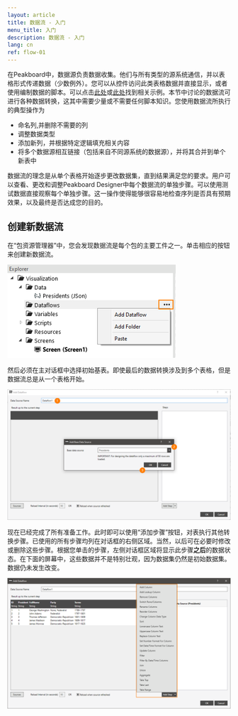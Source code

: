 ```yaml
---
layout: article
title: 数据流 - 入门
menu_title: 入门
description: 数据流 - 入门
lang: cn
ref: flow-01
---
```

在Peakboard中，数据源负责数据收集。他们与所有类型的源系统通信，并以表格形式传递数据（少数例外）。您可以从控件访问此类表格数据并直接显示，或者使用编制数据的脚本。可以点击[此处](../scripting/03-cn-table-data.html)或[此处](../scripting/04-cn-manipulating-table-data.html)找到相关示例。本节中讨论的数据流可进行各种数据转换，这其中需要少量或不需要任何脚本知识。您使用数据流所执行的典型操作为

* 命名列,并删除不需要的列
* 调整数据类型
* 添加新列，并根据特定逻辑填充相关内容
* 将多个数据源相互链接（包括来自不同源系统的数据源），并将其合并到单个新表中

数据流的理念是从单个表格开始逐步更改数据集，直到结果满足您的要求。用户可以查看、更改和调整Peakboard Designer中每个数据流的单独步骤。可以使用测试数据直接观察每个单独步骤。这一操作使得能够很容易地检查序列是否具有预期效果，以及最终是否达成您的目的。

## 创建新数据流

在“包资源管理器”中，您会发现数据流是每个包的主要工件之一。单击相应的按钮来创建新数据流。

![Create a new flow](/assets/images/dataflows/dataflows-create.png)

然后必须在主对话框中选择初始基表。即使最后的数据转换涉及到多个表格，但是数据流总是从一个表格开始。

![select main table](/assets/images/dataflows/dataflows-maindialog-01.png)

现在已经完成了所有准备工作。此时即可以使用“添加步骤”按钮，对表执行其他转换步骤。已使用的所有步骤均列在对话框的右侧区域。当然，以后可在必要时修改或删除这些步骤。根据您单击的步骤，左侧对话框区域将显示此步骤**之后**的数据状态。在下面的屏幕中，这些数据并不是特别壮观，因为数据集仍然是初始数据集。数据仍未发生改变。

![select main table](/assets/images/dataflows/dataflows-maindialog-02.png)
